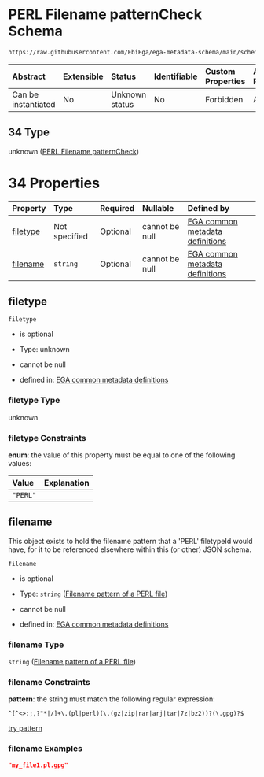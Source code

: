 # PERL Filename patternCheck Schema

```txt
https://raw.githubusercontent.com/EbiEga/ega-metadata-schema/main/schemas/EGA.common-definitions.json#/definitions/filenameFiletypePatternCheck/anyOf/34
```



| Abstract            | Extensible | Status         | Identifiable | Custom Properties | Additional Properties | Access Restrictions | Defined In                                                                                           |
| :------------------ | :--------- | :------------- | :----------- | :---------------- | :-------------------- | :------------------ | :--------------------------------------------------------------------------------------------------- |
| Can be instantiated | No         | Unknown status | No           | Forbidden         | Allowed               | none                | [EGA.common-definitions.json\*](../../../schemas/EGA.common-definitions.json "open original schema") |

## 34 Type

unknown ([PERL Filename patternCheck](ega-12-definitions-check-filetype-checks-based-on-its-filename-anyof-perl-filename-patterncheck.md))

# 34 Properties

| Property              | Type          | Required | Nullable       | Defined by                                                                                                                                                                                                                                                                                                                                                      |
| :-------------------- | :------------ | :------- | :------------- | :-------------------------------------------------------------------------------------------------------------------------------------------------------------------------------------------------------------------------------------------------------------------------------------------------------------------------------------------------------------- |
| [filetype](#filetype) | Not specified | Optional | cannot be null | [EGA common metadata definitions](ega-12-definitions-check-filetype-checks-based-on-its-filename-anyof-perl-filename-patterncheck-properties-filetype.md "https://raw.githubusercontent.com/EbiEga/ega-metadata-schema/main/schemas/EGA.common-definitions.json#/definitions/filenameFiletypePatternCheck/anyOf/34/properties/filetype")                        |
| [filename](#filename) | `string`      | Optional | cannot be null | [EGA common metadata definitions](ega-12-definitions-check-filetype-checks-based-on-its-filename-anyof-perl-filename-patterncheck-properties-filename-pattern-of-a-perl-file.md "https://raw.githubusercontent.com/EbiEga/ega-metadata-schema/main/schemas/EGA.common-definitions.json#/definitions/filenameFiletypePatternCheck/anyOf/34/properties/filename") |

## filetype



`filetype`

*   is optional

*   Type: unknown

*   cannot be null

*   defined in: [EGA common metadata definitions](ega-12-definitions-check-filetype-checks-based-on-its-filename-anyof-perl-filename-patterncheck-properties-filetype.md "https://raw.githubusercontent.com/EbiEga/ega-metadata-schema/main/schemas/EGA.common-definitions.json#/definitions/filenameFiletypePatternCheck/anyOf/34/properties/filetype")

### filetype Type

unknown

### filetype Constraints

**enum**: the value of this property must be equal to one of the following values:

| Value    | Explanation |
| :------- | :---------- |
| `"PERL"` |             |

## filename

This object exists to hold the filename pattern that a 'PERL' filetypeId would have, for it to be referenced elsewhere within this (or other) JSON schema.

`filename`

*   is optional

*   Type: `string` ([Filename pattern of a PERL file](ega-12-definitions-check-filetype-checks-based-on-its-filename-anyof-perl-filename-patterncheck-properties-filename-pattern-of-a-perl-file.md))

*   cannot be null

*   defined in: [EGA common metadata definitions](ega-12-definitions-check-filetype-checks-based-on-its-filename-anyof-perl-filename-patterncheck-properties-filename-pattern-of-a-perl-file.md "https://raw.githubusercontent.com/EbiEga/ega-metadata-schema/main/schemas/EGA.common-definitions.json#/definitions/filenameFiletypePatternCheck/anyOf/34/properties/filename")

### filename Type

`string` ([Filename pattern of a PERL file](ega-12-definitions-check-filetype-checks-based-on-its-filename-anyof-perl-filename-patterncheck-properties-filename-pattern-of-a-perl-file.md))

### filename Constraints

**pattern**: the string must match the following regular expression:&#x20;

```regexp
^[^<>:;,?"*|/]+\.(pl|perl)(\.(gz|zip|rar|arj|tar|7z|bz2))?(\.gpg)?$
```

[try pattern](https://regexr.com/?expression=%5E%5B%5E%3C%3E%3A%3B%2C%3F%22*%7C%2F%5D%2B%5C.\(pl%7Cperl\)\(%5C.\(gz%7Czip%7Crar%7Carj%7Ctar%7C7z%7Cbz2\)\)%3F\(%5C.gpg\)%3F%24 "try regular expression with regexr.com")

### filename Examples

```json
"my_file1.pl.gpg"
```

